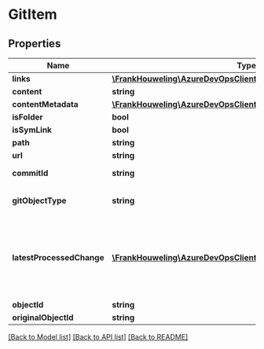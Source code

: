 # GitItem

## Properties
Name | Type | Description | Notes
------------ | ------------- | ------------- | -------------
**links** | [**\FrankHouweling\AzureDevOpsClient\Git\Model\ReferenceLinks**](ReferenceLinks.md) |  | [optional] 
**content** | **string** |  | [optional] 
**contentMetadata** | [**\FrankHouweling\AzureDevOpsClient\Git\Model\FileContentMetadata**](FileContentMetadata.md) |  | [optional] 
**isFolder** | **bool** |  | [optional] 
**isSymLink** | **bool** |  | [optional] 
**path** | **string** |  | [optional] 
**url** | **string** |  | [optional] 
**commitId** | **string** | SHA1 of commit item was fetched at | [optional] 
**gitObjectType** | **string** | Type of object (Commit, Tree, Blob, Tag, ...) | [optional] 
**latestProcessedChange** | [**\FrankHouweling\AzureDevOpsClient\Git\Model\GitCommitRef**](GitCommitRef.md) | Shallow ref to commit that last changed this item Only populated if latestProcessedChange is requested May not be accurate if latest change is not yet cached | [optional] 
**objectId** | **string** | Git object id | [optional] 
**originalObjectId** | **string** | Git object id | [optional] 

[[Back to Model list]](../README.md#documentation-for-models) [[Back to API list]](../README.md#documentation-for-api-endpoints) [[Back to README]](../README.md)


